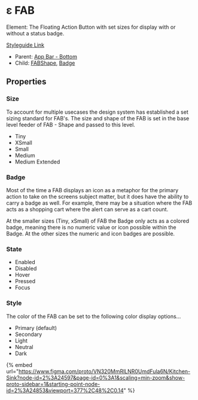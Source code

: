 # ε FAB

Element: The Floating Action Button with set sizes for display with or without a status badge.

[Styleguide Link](https://zpl.io/b65y6Wq)

* Parent: [App Bar - Bottom](../../components/app-bar/)
* Child: [FABShape](fab-shape.md), [Badge](../badge/)

## Properties

### Size

To account for multiple usecases the design system has established a set sizing standard for FAB's. The size and shape of the FAB is set in the base level feeder of FAB - Shape and passed to this level.

* Tiny
* XSmall
* Small
* Medium
* Medium Extended

### Badge

Most of the time a FAB displays an icon as a metaphor for the primary action to take on the screens subject matter, but it does have the ability to carry a badge as well. For example, there may be a situation where the FAB acts as a shopping cart where the alert can serve as a cart count.

At the smaller sizes (Tiny, xSmall) of FAB the Badge only acts as a colored badge, meaning there is no numeric value or icon possible within the Badge. At the other sizes the numeric and icon badges are possible.

### State

* Enabled
* Disabled
* Hover
* Pressed
* Focus

### Style

The color of the FAB can be set to the following color display options...

* Primary (default)
* Secondary
* Light
* Neutral
* Dark

{% embed url="https://www.figma.com/proto/VN320MmRlLNR0UmdFula6N/Kitchen-Sink?node-id=2%3A24597&page-id=0%3A1&scaling=min-zoom&show-proto-sidebar=1&starting-point-node-id=2%3A24853&viewport=377%2C48%2C0.14" %}
